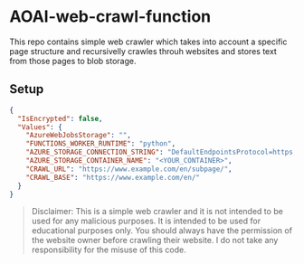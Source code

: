 # AOAI-web-crawl-function

This repo contains simple web crawler which takes into account a specific page structure and recursivelly crawles throuh websites and stores text from those pages to blob storage.


## Setup
```json
{
  "IsEncrypted": false,
  "Values": {
    "AzureWebJobsStorage": "",
    "FUNCTIONS_WORKER_RUNTIME": "python",
    "AZURE_STORAGE_CONNECTION_STRING": "DefaultEndpointsProtocol=https;AccountName=...",
    "AZURE_STORAGE_CONTAINER_NAME": "<YOUR_CONTAINER>",
    "CRAWL_URL": "https://www.example.com/en/subpage/",
    "CRAWL_BASE": "https://www.example.com/en/"
  }
}
```


> Disclaimer: This is a simple web crawler and it is not intended to be used for any malicious purposes. It is intended to be used for educational purposes only. You should always have the permission of the website owner before crawling their website. I do not take any responsibility for the misuse of this code.

